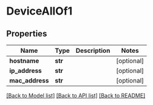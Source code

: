 # DeviceAllOf1

## Properties
Name | Type | Description | Notes
------------ | ------------- | ------------- | -------------
**hostname** | **str** |  | [optional] 
**ip_address** | **str** |  | [optional] 
**mac_address** | **str** |  | [optional] 

[[Back to Model list]](../README.md#documentation-for-models) [[Back to API list]](../README.md#documentation-for-api-endpoints) [[Back to README]](../README.md)


